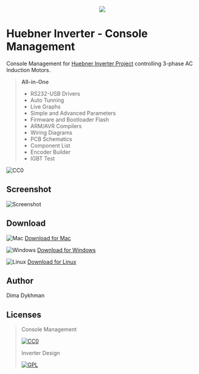 <p align="center"><img src="blob/master/macOS/Assets.xcassets/AppIcon.appiconset/128x128.png?raw=true"></p>

# Huebner Inverter - Console Management

Console Management for [Huebner Inverter Project](http://johanneshuebner.com/quickcms/index.html%3Fde_electric-car-conversion-site,14.html) controlling 3-phase AC Induction Motors.

> **All-in-One**
> * RS232-USB Drivers
> * Auto Tunning
> * Live Graphs
> * Simple and Advanced Parameters
> * Firmware and Bootloader Flash
> * ARM/AVR Compilers
> * Wiring Diagrams
> * PCB Schematics
> * Component List
> * Encoder Builder
> * IGBT Test

![CC0](blob/master/Web/img/photo.jpg?raw=true)

## Screenshot

![Screenshot](blob/master/Web/img/screenshot.jpg?raw=true)

## Download

![Mac](blob/master/Web/img/mac.png?raw=true) [Download for Mac](releases/download/1.0/Huebner.Inverter.dmg)

![Windows](blob/master/Web/img/win.png?raw=true) [Download for Windows](releases/download/1.0/Huebner.Inverter.Windows.zip)

![Linux](blob/master/Web/img/linux.png?raw=true) [Download for Linux](releases/download/1.0/Huebner.Inverter.Linux.tgz)

## Author

Dima Dykhman

## Licenses

> Console Management
>
> [![CC0](http://i.creativecommons.org/l/zero/1.0/88x31.png)](http://creativecommons.org/publicdomain/zero/1.0/)
>
> Inverter Design
>
> [![GPL](blob/master/Web/img/gpl.png?raw=true)](https://www.gnu.org/licenses/gpl-3.0.txt)